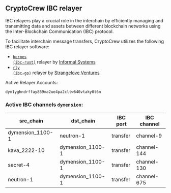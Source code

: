 ## CryptoCrew IBC relayer
IBC relayers play a crucial role in the interchain by efficiently managing and transmitting data and assets between different blockchain networks using the Inter-Blockchain Communication (IBC) protocol.

To facilitate interchain message transfers, CryptoCrew utilizes the following IBC relayer software: 
- <a href="https://github.com/informalsystems/hermes"><code>hermes (ibc-rust)</code></a> relayer by [Informal Systems](https://github.com/informalsystems)
- <a href="https://github.com/cosmos/relayer"><code>rly (ibc-go)</code></a> relayer by [Strangelove Ventures](https://github.com/strangelove-ventures)

Active Relayer Accounts:
```
dym1yghndrffay859ma2ue4pa2cltw640vtaky0t6n
```

### Active IBC channels `dymension`:
| src_chain | dst_chain | IBC port | IBC channel |
| --------------- | --------------- | ------------ | ------------------- |
| dymension_1100-1 | neutron-1 | transfer | channel-9 |
| kava_2222-10 | dymension_1100-1 | transfer | channel-144 |
| secret-4 | dymension_1100-1 | transfer | channel-130 |
| neutron-1 | dymension_1100-1 | transfer | channel-675 |